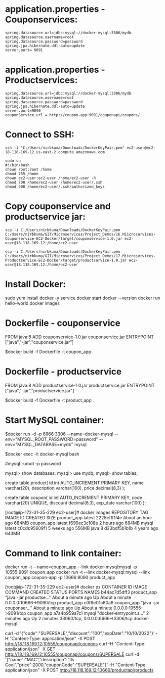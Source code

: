 application.properties - Couponservices:
========================================
```properties
spring.datasource.url=jdbc:mysql://docker-mysql:3306/mydb
spring.datasource.username=root
spring.datasource.password=password
spring.jpa.hibernate.ddl-auto=update
server.port= 9091
```

application.properties - Productservices:
=========================================
```shell-script
spring.datasource.url=jdbc:mysql://docker-mysql:3306/mydb
spring.datasource.username=root
spring.datasource.password=password
spring.jpa.hibernate.ddl-auto=update
server.port=9090
couponService.url = http://coupon-app:9091/couponapi/coupons/
```
Connect to SSH:
===============
```ssh
ssh -i "C:/Users/nirbkuma/Downloads/DockerKeyPair.pem" ec2-user@ec2-18-118-169-12.us-east-2.compute.amazonaws.com

sudo su
#!/bin/bash
chown root:root /home
chmod 755 /home
chown ec2-user:ec2-user /home/ec2-user -R
chmod 700 /home/ec2-user /home/ec2-user/.ssh
chmod 600 /home/ec2-user/.ssh/authorized_keys
```
Copy couponservice and productservice jar:
==========================================
```Shell
scp -i C:/Users/nirbkuma/Downloads/DockerKeyPair.pem C:/Users/nirbkuma/GIT/Microservices/Project_Demos/16.Miicroservices-Couponservice-EC2-Docker/target/couponservice-1.0.jar ec2-user@18.118.169.12:/home/ec2-user

scp -i C:/Users/nirbkuma/Downloads/DockerKeyPair.pem C:/Users/nirbkuma/GIT/Microservices/Project_Demos/17.Miicroservices-Productservice-EC2-Docker/target/productservice-1.0.jar ec2-user@18.118.169.12:/home/ec2-user
```
Install Docker:
===============
sudo yum install docker -y
service docker start
docker --version
docker run hello-world
docker images

Dockerfile - couponservice
==========================
FROM java:8
ADD couponservice-1.0.jar  couponservice.jar
ENTRYPOINT ["java","-jar","couponservice.jar"]

$docker build -f Dockerfile -t coupon_app .

Dockerfile - productservice
===========================
FROM java:8
ADD productservice-1.0.jar  productservice.jar
ENTRYPOINT ["java","-jar","productservice.jar"]

$docker build -f Dockerfile -t product_app .

Start MySQL container:
======================
$docker run -d -p 6666:3306 --name=docker-mysql --env="MYSQL_ROOT_PASSWORD=password" --env="MYSQL_DATABASE=mydb" mysql

$docker exec -it docker-mysql bash

#mysql -uroot -p
password

mysql> show databases;
mysql> use mydb;
mysql> show tables;

create table product(
id int AUTO_INCREMENT PRIMARY KEY,
name varchar(20),
description varchar(100),
price decimal(8,3) 
);

create table coupon(
id int AUTO_INCREMENT PRIMARY KEY,
code varchar(20) UNIQUE,
discount decimal(8,3),
exp_date varchar(100) 
);

[root@ip-172-31-35-229 ec2-user]# docker images
REPOSITORY    TAG       IMAGE ID       CREATED             SIZE
product_app   latest    2228cfff1f4e   About an hour ago   684MB
coupon_app    latest    f699ec3c108e   2 hours ago         684MB
mysql         latest    c0cdc95609f1   5 weeks ago         556MB
java          8         d23bdf5b1b1b   4 years ago         643MB

Command to link container:
==========================
docker run -t --name=coupon_app --link docker-mysql:mysql -p 10555:9091 coupon_app
docker run -t --link docker-mysql:mysql --link coupon_app:coupon-app -p 10666:9090 product_app

[root@ip-172-31-35-229 ec2-user]# docker ps
CONTAINER ID   IMAGE         COMMAND                  CREATED              STATUS              PORTS                               NAMES
b44ac7d5dff3   product_app   "java -jar productse…"   About a minute ago   Up About a minute   0.0.0.0:10666->9090/tcp             product_app
c0f6e01a80a9   coupon_app    "java -jar couponser…"   About a minute ago   Up About a minute   0.0.0.0:10555->9091/tcp             coupon_app
a7a4b959a7c1   mysql         "docker-entrypoint.s…"   2 minutes ago        Up 2 minutes        33060/tcp, 0.0.0.0:6666->3306/tcp   docker-mysql

curl -d '{"code":"SUPERSALE","discount":"100","expDate":"10/10/2022"}' -H "Content-Type: application/json" -X POST http://18.118.169.12:10555/couponapi/coupons
curl -H "Content-Type: application/json" -X GET http://18.118.169.12:10555/couponapi/coupons/SUPERSALE
curl -d '{"name":"MAC","description":"Its Cool","price":2000,"couponCode":"SUPERSALE"}' -H "Content-Type: application/json" -X POST http://18.118.169.12:10666/productapi/products
